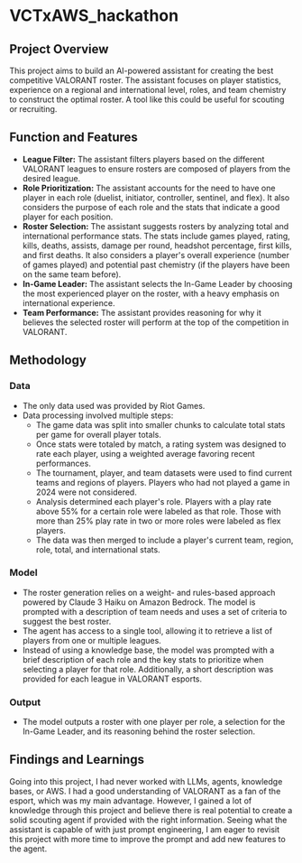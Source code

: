 # VCTxAWS_hackathon
## Project Overview
This project aims to build an AI-powered assistant for creating the best competitive VALORANT roster. The assistant focuses on player statistics, experience on a regional and international level, roles, and team chemistry to construct the optimal roster. A tool like this could be useful for scouting or recruiting.

## Function and Features
- **League Filter:** The assistant filters players based on the different VALORANT leagues to ensure rosters are composed of players from the desired league.
- **Role Prioritization:** The assistant accounts for the need to have one player in each role (duelist, initiator, controller, sentinel, and flex). It also considers the purpose of each role and the stats that indicate a good player for each position.
- **Roster Selection:** The assistant suggests rosters by analyzing total and international performance stats. The stats include games played, rating, kills, deaths, assists, damage per round, headshot percentage, first kills, and first deaths. It also considers a player's overall experience (number of games played) and potential past chemistry (if the players have been on the same team before).
- **In-Game Leader:** The assistant selects the In-Game Leader by choosing the most experienced player on the roster, with a heavy emphasis on international experience.
- **Team Performance:** The assistant provides reasoning for why it believes the selected roster will perform at the top of the competition in VALORANT.

## Methodology
### Data
- The only data used was provided by Riot Games.
- Data processing involved multiple steps:
  - The game data was split into smaller chunks to calculate total stats per game for overall player totals.
  - Once stats were totaled by match, a rating system was designed to rate each player, using a weighted average favoring recent performances.
  - The tournament, player, and team datasets were used to find current teams and regions of players. Players who had not played a game in 2024 were not considered.
  - Analysis determined each player's role. Players with a play rate above 55% for a certain role were labeled as that role. Those with more than 25% play rate in two or more roles were labeled as flex players.
  - The data was then merged to include a player's current team, region, role, total, and international stats.

### Model
- The roster generation relies on a weight- and rules-based approach powered by Claude 3 Haiku on Amazon Bedrock. The model is prompted with a description of team needs and uses a set of criteria to suggest the best roster.
- The agent has access to a single tool, allowing it to retrieve a list of players from one or multiple leagues.
- Instead of using a knowledge base, the model was prompted with a brief description of each role and the key stats to prioritize when selecting a player for that role. Additionally, a short description was provided for each league in VALORANT esports.

### Output
- The model outputs a roster with one player per role, a selection for the In-Game Leader, and its reasoning behind the roster selection.

## Findings and Learnings
Going into this project, I had never worked with LLMs, agents, knowledge bases, or AWS. I had a good understanding of VALORANT as a fan of the esport, which was my main advantage. However, I gained a lot of knowledge through this project and believe there is real potential to create a solid scouting agent if provided with the right information. Seeing what the assistant is capable of with just prompt engineering, I am eager to revisit this project with more time to improve the prompt and add new features to the agent.
